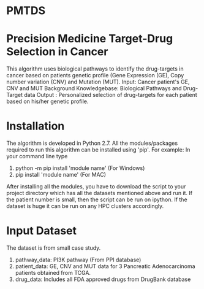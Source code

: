 # PMTDS
# Precision Medicine Target-Drug Selection in Cancer

This algorithm uses biological pathways to identify the drug-targets in cancer based on patients genetic profile (Gene Expression (GE), Copy number variation (CNV) and Mutation (MUT).
Input: Cancer patient's GE, CNV and MUT
Background Knowledgebase: Biological Pathways and Drug-Target data
Output : Personalized selection of drug-targets for each patient based on his/her genetic profile.

# Installation

The algorithm is developed in Python 2.7. All the modules/packages required to run this algorithm can be installed using 'pip'. 
For example: In your command line type 
1. python -m pip install 'module name' (For Windows)
2. pip install 'module name' (For MAC)

After installing all the modules, you have to download the script to your project directory which has all the datasets mentioned above and run it. If the patient number is small, then the script can be run on ipython. If the dataset is huge it can be run on any HPC clusters accordingly.

# Input Dataset

The dataset is from small case study.
1. pathway_data: PI3K pathway (From PPI database)
2. patient_data: GE, CNV and MUT data for 3 Pancreatic Adenocarcinoma patients obtained from TCGA.
3. drug_data: Includes all FDA approved drugs from DrugBank database
